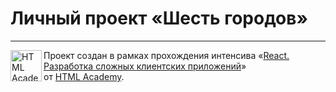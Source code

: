 
# Личный проект «Шесть городов»
 

---

<a href="https://htmlacademy.ru/intensive/react"><img align="left" width="50" height="50" alt="HTML Academy" src="https://up.htmlacademy.ru/static/img/intensive/htmlcss/logo-for-github.svg"></a>

Проект создан в рамках прохождения интенсива «[React. Разработка сложных клиентских приложений](https://htmlacademy.ru/intensive/react)» от [HTML Academy](https://htmlacademy.ru).
